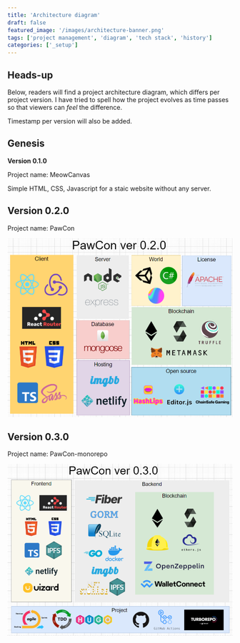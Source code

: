 ```yaml
---
title: 'Architecture diagram'
draft: false
featured_image: '/images/architecture-banner.png'
tags: ['project management', 'diagram', 'tech stack', 'history']
categories: ['_setup']
---
```


## Heads-up

Below, readers will find a project architecture diagram, which differs per project version. I have tried to spell how the project evolves as time passes so that viewers can _feel_ the difference.

Timestamp per version will also be added.

## Genesis

**Version 0.1.0**

Project name: MeowCanvas

Simple HTML, CSS, Javascript for a staic website without any server.

## Version 0.2.0

Project name: PawCon

![pawcon ver 0.2.0](./pawcon%20ver0.2.0.jpg)

## Version 0.3.0

Project name: PawCon-monorepo

![pawcon ver 0.3.0](./pawcon%20ver0.3.0.jpg)
